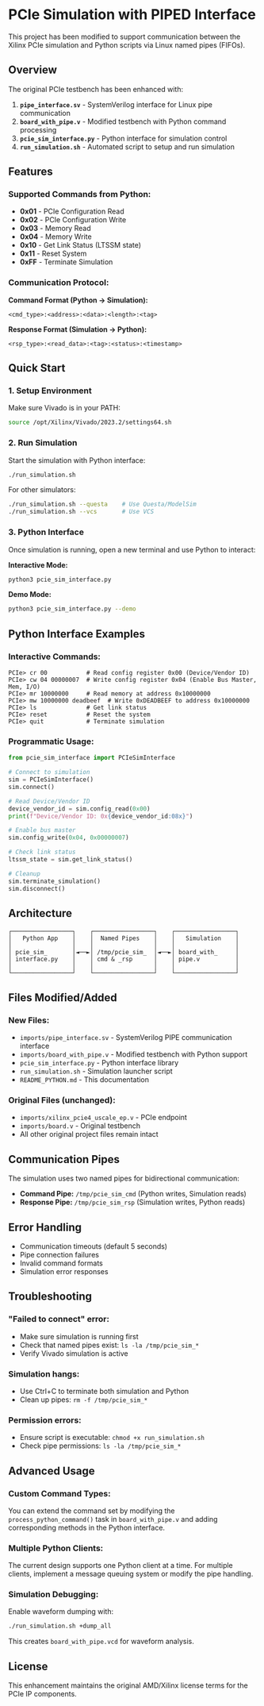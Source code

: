 # PCIe Simulation with PIPED Interface

This project has been modified to support communication between the Xilinx PCIe simulation and Python scripts via Linux named pipes (FIFOs).

## Overview

The original PCIe testbench has been enhanced with:

1. **`pipe_interface.sv`** - SystemVerilog interface for Linux pipe communication
2. **`board_with_pipe.v`** - Modified testbench with Python command processing
3. **`pcie_sim_interface.py`** - Python interface for simulation control
4. **`run_simulation.sh`** - Automated script to setup and run simulation

## Features

### Supported Commands from Python:

- **0x01** - PCIe Configuration Read
- **0x02** - PCIe Configuration Write  
- **0x03** - Memory Read
- **0x04** - Memory Write
- **0x10** - Get Link Status (LTSSM state)
- **0x11** - Reset System
- **0xFF** - Terminate Simulation

### Communication Protocol:

**Command Format (Python → Simulation):**
```
<cmd_type>:<address>:<data>:<length>:<tag>
```

**Response Format (Simulation → Python):**
```
<rsp_type>:<read_data>:<tag>:<status>:<timestamp>
```

## Quick Start

### 1. Setup Environment

Make sure Vivado is in your PATH:
```bash
source /opt/Xilinx/Vivado/2023.2/settings64.sh
```

### 2. Run Simulation

Start the simulation with Python interface:
```bash
./run_simulation.sh
```

For other simulators:
```bash
./run_simulation.sh --questa    # Use Questa/ModelSim
./run_simulation.sh --vcs       # Use VCS
```

### 3. Python Interface

Once simulation is running, open a new terminal and use Python to interact:

**Interactive Mode:**
```bash
python3 pcie_sim_interface.py
```

**Demo Mode:**
```bash
python3 pcie_sim_interface.py --demo
```

## Python Interface Examples

### Interactive Commands:

```
PCIe> cr 00           # Read config register 0x00 (Device/Vendor ID)
PCIe> cw 04 00000007  # Write config register 0x04 (Enable Bus Master, Mem, I/O)
PCIe> mr 10000000     # Read memory at address 0x10000000
PCIe> mw 10000000 deadbeef  # Write 0xDEADBEEF to address 0x10000000
PCIe> ls              # Get link status
PCIe> reset           # Reset the system
PCIe> quit            # Terminate simulation
```

### Programmatic Usage:

```python
from pcie_sim_interface import PCIeSimInterface

# Connect to simulation
sim = PCIeSimInterface()
sim.connect()

# Read Device/Vendor ID
device_vendor_id = sim.config_read(0x00)
print(f"Device/Vendor ID: 0x{device_vendor_id:08x}")

# Enable bus master
sim.config_write(0x04, 0x00000007)

# Check link status  
ltssm_state = sim.get_link_status()

# Cleanup
sim.terminate_simulation()
sim.disconnect()
```

## Architecture

```
┌─────────────────┐    ┌─────────────────┐    ┌─────────────────┐
│   Python App    │    │  Named Pipes    │    │   Simulation    │
│                 │    │                 │    │                 │
│ pcie_sim_       │◄──►│ /tmp/pcie_sim_  │◄──►│ board_with_     │
│ interface.py    │    │ cmd & _rsp      │    │ pipe.v          │
│                 │    │                 │    │                 │
└─────────────────┘    └─────────────────┘    └─────────────────┘
```

## Files Modified/Added

### New Files:
- `imports/pipe_interface.sv` - SystemVerilog PIPE communication interface
- `imports/board_with_pipe.v` - Modified testbench with Python support
- `pcie_sim_interface.py` - Python interface library
- `run_simulation.sh` - Simulation launcher script
- `README_PYTHON.md` - This documentation

### Original Files (unchanged):
- `imports/xilinx_pcie4_uscale_ep.v` - PCIe endpoint
- `imports/board.v` - Original testbench
- All other original project files remain intact

## Communication Pipes

The simulation uses two named pipes for bidirectional communication:

- **Command Pipe:** `/tmp/pcie_sim_cmd` (Python writes, Simulation reads)
- **Response Pipe:** `/tmp/pcie_sim_rsp` (Simulation writes, Python reads)

## Error Handling

- Communication timeouts (default 5 seconds)
- Pipe connection failures
- Invalid command formats
- Simulation error responses

## Troubleshooting

### "Failed to connect" error:
- Make sure simulation is running first
- Check that named pipes exist: `ls -la /tmp/pcie_sim_*`
- Verify Vivado simulation is active

### Simulation hangs:
- Use Ctrl+C to terminate both simulation and Python
- Clean up pipes: `rm -f /tmp/pcie_sim_*`

### Permission errors:
- Ensure script is executable: `chmod +x run_simulation.sh`
- Check pipe permissions: `ls -la /tmp/pcie_sim_*`

## Advanced Usage

### Custom Command Types:

You can extend the command set by modifying the `process_python_command()` task in `board_with_pipe.v` and adding corresponding methods in the Python interface.

### Multiple Python Clients:

The current design supports one Python client at a time. For multiple clients, implement a message queuing system or modify the pipe handling.

### Simulation Debugging:

Enable waveform dumping with:
```bash
./run_simulation.sh +dump_all
```

This creates `board_with_pipe.vcd` for waveform analysis.

## License

This enhancement maintains the original AMD/Xilinx license terms for the PCIe IP components.
